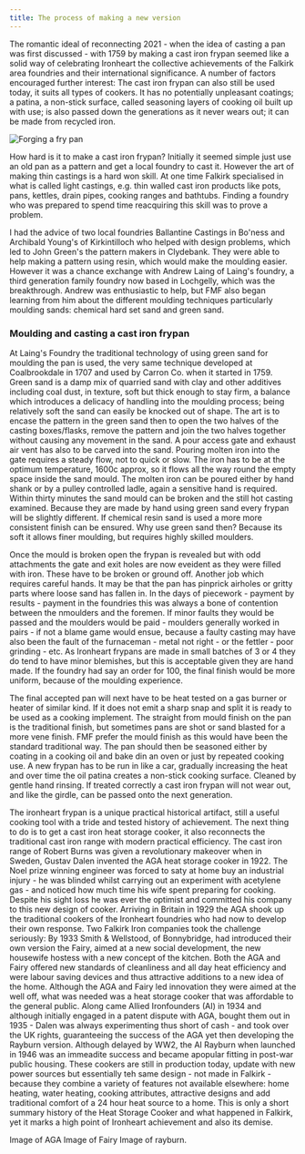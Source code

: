 ```yaml
---
title: The process of making a new version
---
```


The romantic ideal of reconnecting 2021 - when the idea of casting a pan was first discussed - with 1759 by making a cast iron frypan seemed like a solid way of celebrating Ironheart the collective achievements of the Falkirk area foundries and their international significance. A number of factors encouraged further interest: The cast iron frypan can also still be used today, it suits all types of cookers. It has no potentially unpleasant coatings; a patina, a non-stick surface, called seasoning layers of cooking oil built up with use; is also passed down the generations as it never wears out; it can be made from recycled iron.

![Forging a fry pan](IronheartpanLaingsDC2.jpg "R")

How hard is it to make a cast iron frypan? Initially it seemed simple just use an old pan as a pattern and get a local foundry to cast it. However the art of making thin castings is a hard won skill. At one time Falkirk specialised in what is called light castings, e.g. thin walled cast iron products like pots, pans, kettles, drain pipes, cooking ranges and bathtubs. Finding a foundry who was prepared to spend time reacquiring this skill was to prove a problem.

I had the advice of two local foundries Ballantine Castings in Bo'ness and Archibald Young's of Kirkintilloch who helped with design problems, which led to John Green's the pattern makers in Clydebank. They were able to help making a pattern using resin, which would make the moulding easier. However it was a chance exchange with Andrew Laing of Laing's foundry, a third generation family foundry now based in Lochgelly, which was the breakthrough. Andrew was enthusiastic to help, but FMF also began learning from him about the different moulding techniques particularly moulding sands: chemical hard set sand and green sand.

### Moulding and casting a cast iron frypan

At Laing's Foundry the traditional technology of using green sand for moulding the pan is used, the very same technique developed at Coalbrookdale in 1707 and used by Carron Co. when it started in 1759. Green sand is a damp mix of quarried sand with clay and other additives including coal dust, in texture, soft but thick enough to stay firm, a balance which introduces a delicacy of handling into the moulding process; being relatively soft the sand can easily be knocked out of shape. The art is to encase the pattern in the green sand then to open the two halves of the casting boxes/flasks, remove the pattern and join the two halves together without causing any movement in the sand. A pour access gate and exhaust air vent has also to be carved into the sand. Pouring molten iron into the gate requires a steady flow, not to quick or slow. The iron has to be at the optimum temperature, 1600c approx, so it flows all the way round the empty space inside the sand mould. The molten iron can be poured either by hand shank or by a pulley controlled ladle, again a sensitive hand is required. Within thirty minutes the sand mould can be broken and the still hot casting examined. Because they are made by hand using green sand every frypan will be slightly different. If chemical resin sand is used a more more consistent finish can be ensured. Why use green sand then? Because its soft it allows finer moulding, but requires highly skilled moulders.

Once the mould is broken open the frypan is revealed but with odd attachments the gate and exit holes are now eveident as they were filled with iron. These have to be broken or ground off. Another job which requires careful hands. It may be that the pan has pinprick airholes or gritty parts where loose sand has fallen in. In the days of piecework - payment by results - payment in the foundries this was always a bone of contention between the nmoulders and the foremen. If minor faults they would be passed and the moulders would be paid - moulders generally worked in pairs - if not a blame game would ensue, because a faulty casting may have also been the fault of the furnaceman - metal not right - or the fettler - poor grinding - etc. As Ironheart frypans are made in small batches of 3 or 4 they do tend to have minor blemishes, but this is acceptable given they are hand made. If the foundry had say an order for 100, the final finish would be more uniform, because of the moulding experience. 
 
The final accepted pan will next have to be heat tested on a gas burner or heater of similar kind. If it does not emit a sharp snap and split it is ready to be used as a cooking implement. The straight from mould finish on the pan is the traditional finish, but sometimes pans are shot or sand blasted for a more vene finish. FMF prefer the mould finish as this would have been the standard traditional way. The pan should then be seasoned either by coating in a cooking oil and bake din an oven or just by repeated cooking use. A new frypan has to be run in like a car, gradually increasing the heat and over time the oil patina creates a non-stick cooking surface. Cleaned by gentle hand rinsing. If treated correctly a cast iron frypan will not wear out, and like the girdle, can be passed onto the next generation. 

The ironheart frypan is a unique practical historical artifact, still a useful cooking tool with a tride and tested history of achievement. The next thing to do is to get a cast iron heat storage cooker, it also reconnects the traditional cast iron range with modern practical efficiency. The cast iron range of Robert Burns was given a revolutionary makeover when in Sweden, Gustav Dalen invented the AGA heat storage cooker in 1922. The Noel prize winning engineer was forced to saty at home buy an industrial injury - he was blinded whilst carrying out an experiment with acetylene gas - and noticed how much time his wife spent preparing for cooking. Despite his sight loss he was ever the optimist and committed his company to this new design of cooker. Arriving in Britain in 1929 the AGA shook up the traditional cookers of the Ironheart foundries who had now to develop their own response. Two Falkirk Iron companies took the challenge seriously: By 1933 Smith & Wellstood, of Bonnybridge, had introduced their own version the Fairy, aimed at a new social development, the new housewife hostess with a new concept of the kitchen. Both the AGA and Fairy offered new standards of cleanliness and all day heat efficiency and were labour saving devices and thus attractive additions to a new idea of the home. Although the AGA and Fairy led innovation they were aimed at the well off, what was needed was a heat storage cooker that was affordable to the general public. Along came Allied Ironfounders (AI) in 1934 and although initially engaged in a patent dispute with AGA, bought them out in 1935 - Dalen was always experimenting thus short of cash - and took over the UK rights, guaranteeing the success of the AGA yet then developing the Rayburn version. Although delayed by WW2, the AI Rayburn when launched in 1946 was an immeadite success and became apopular fitting in post-war public housing. These cookers are still in production today, update with new power sources but essentially teh same design - not made in Falkirk - because they combine a variety of features not available elsewhere: home heating, water heating, cooking attributes, attractive designs and add traditional comfort of a 24 hour heat source to a home.
This is only a short summary history of the Heat Storage Cooker and what happened in Falkirk, yet it marks a high point of Ironheart achievement and also its demise.    

Image of AGA
Image of Fairy
Image of rayburn.
